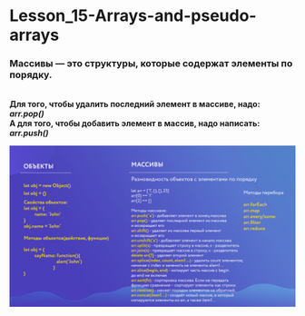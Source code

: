 # Lesson_15-Arrays-and-pseudo-arrays

### Массивы — это структуры, которые содержат элементы по порядку.

<br>**Для того, чтобы удалить последний элемент в массиве, надо: _arr.pop()_**<br>
**А для того, чтобы добавить элемент в массив, надо написать: _arr.push()_**

<img src = 'img/Objects-Arrays.jpg'>
